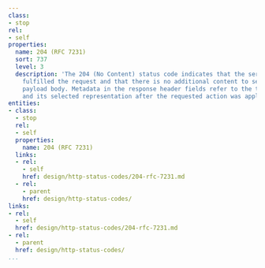 ```yaml
---
class:
- stop
rel:
- self
properties:
  name: 204 (RFC 7231)
  sort: 737
  level: 3
  description: 'The 204 (No Content) status code indicates that the server has successfully
    fulfilled the request and that there is no additional content to send in the response
    payload body. Metadata in the response header fields refer to the target resource
    and its selected representation after the requested action was applied. '
entities:
- class:
  - stop
  rel:
  - self
  properties:
    name: 204 (RFC 7231)
  links:
  - rel:
    - self
    href: design/http-status-codes/204-rfc-7231.md
  - rel:
    - parent
    href: design/http-status-codes/
links:
- rel:
  - self
  href: design/http-status-codes/204-rfc-7231.md
- rel:
  - parent
  href: design/http-status-codes/
...
```

